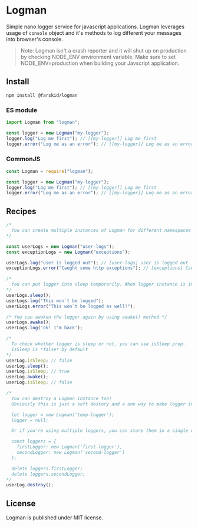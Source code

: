 # Logman

Simple nano logger service for javascript applications. Logman leverages usage of `console` object and it's methods to log different your messages into browser's console.

> Note: Logman isn't a crash reporter and it will shut up on production by checking NODE_ENV environment variable. Make sure to set NODE_ENV=production when building your Javscript application.

## Install

`npm install @farskid/logman`

### ES module

```javascript
import Logman from "logman";

const logger = new Logman("my-logger");
logger.log("Log me first"); // [[my-logger]] Log me first
logger.error("Log me as an error"); // [[my-logger]] Log me as an error
```

### CommonJS

```javascript
const Logman = require("logman");

const logger = new Logman("my-logger");
logger.log("Log me first"); // [[my-logger]] Log me first
logger.error("Log me as an error"); // [[my-logger]] Log me as an error
```

## Recipes

```javascript
/*
  You can create multiple instances of Logman for different namespaces
*/

const userLogs = new Logman("user-logs");
const exceptionLogs = new Logman("exceptions");

userLogs.log("user is logged out"); // [user-logs] user is logged out
exceptionLogs.error("Caught some http exceptions"); // [exceptions] Caught some http exceptions

/*
  You can put logger into sleep temporarily. When logger instance is in sleep mode, it reject any action.
*/
userLogs.sleep();
userLogs.log("This won`t be logged");
userLLogs.error("This won`t be logged as well!");

/* You can awaken the logger again by using awake() method */
userLogs.awake();
userLogs.log('ok! I"m back');

/*
  To check whether logger is sleep or not, you can use isSleep prop.
  isSleep is *false* by default
*/
userLog.isSleep; // false
userLog.sleep();
userLog.isSleep; // true
userLog.awake();
userLog.isSleep; // false

/*
  You can destroy a Logman instance too!
  Obviously this is just a soft destory and a one way to make logger inactive forever. If you want the logger to be destroyed permenantly and be garbage collected (memory efficient), you can do one of these:

  let logger = new Logman('temp-logger');
  logger = null;

  Or if you're using multiple loggers, you can store them in a single object:

  const loggers = {
    firstLogger: new Logman('first-logger'),
    secondLogger: new Logman('second-logger')
  };

  delete loggers.firstLogger;
  delete loggers.secondLogger;
*/
userLog.destroy();
```

## License

Logman is published under MIT license.